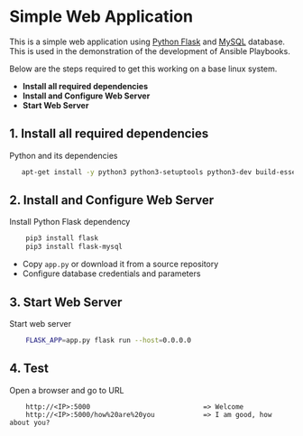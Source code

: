 # Simple Web Application

This is a simple web application using [Python Flask](http://flask.pocoo.org/) and [MySQL](https://www.mysql.com/) database. 
This is used in the demonstration of the development of Ansible Playbooks.
  
  Below are the steps required to get this working on a base linux system.
  
  - **Install all required dependencies**
  - **Install and Configure Web Server**
  - **Start Web Server**
   
## 1. Install all required dependencies
  
  Python and its dependencies
  ```bash
     apt-get install -y python3 python3-setuptools python3-dev build-essential python3-pip default-libmysqlclient-dev
  ```
   
## 2. Install and Configure Web Server

Install Python Flask dependency
```bash
    pip3 install flask
    pip3 install flask-mysql
```

- Copy `app.py` or download it from a source repository
- Configure database credentials and parameters 

## 3. Start Web Server

Start web server
```bash
    FLASK_APP=app.py flask run --host=0.0.0.0
```

## 4. Test

Open a browser and go to URL
```
    http://<IP>:5000                            => Welcome
    http://<IP>:5000/how%20are%20you            => I am good, how about you?
```
